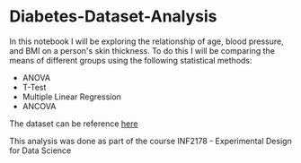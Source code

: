 # Diabetes-Dataset-Analysis

In this notebook I will be exploring the relationship of age, blood pressure, and BMI on a person's skin thickness. To do this I will be comparing the means of different groups using the following statistical methods:

- ANOVA
- T-Test
- Multiple Linear Regression
- ANCOVA

The dataset can be reference [here](https://www.kaggle.com/mathchi/diabetes-data-set)

This analysis was done as part of the course INF2178 - Experimental Design for Data Science

